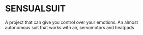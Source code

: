 # SENSUALSUIT
A project that can give you control over your emotions. An almost autonomous suit that works with air, servomotors and heatpads 

